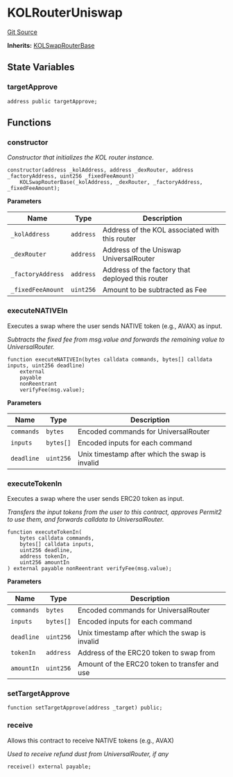 # KOLRouterUniswap
[Git Source](https://github.com-smastropiero/SherryLabs/sherry-contracts/blob/42c75427de405d6510851a4525799e04cd6d3130/src/kol-router/KOLRouterUniswap.sol)

**Inherits:**
[KOLSwapRouterBase](/src/kol-router/KOLSwapRouterBase.sol/abstract.KOLSwapRouterBase.md)


## State Variables
### targetApprove

```solidity
address public targetApprove;
```


## Functions
### constructor

*Constructor that initializes the KOL router instance.*


```solidity
constructor(address _kolAddress, address _dexRouter, address _factoryAddress, uint256 _fixedFeeAmount)
    KOLSwapRouterBase(_kolAddress, _dexRouter, _factoryAddress, _fixedFeeAmount);
```
**Parameters**

|Name|Type|Description|
|----|----|-----------|
|`_kolAddress`|`address`|Address of the KOL associated with this router|
|`_dexRouter`|`address`|Address of the Uniswap UniversalRouter|
|`_factoryAddress`|`address`|Address of the factory that deployed this router|
|`_fixedFeeAmount`|`uint256`|Amount to be subtracted as Fee|


### executeNATIVEIn

Executes a swap where the user sends NATIVE token (e.g., AVAX) as input.

*Subtracts the fixed fee from msg.value and forwards the remaining value to UniversalRouter.*


```solidity
function executeNATIVEIn(bytes calldata commands, bytes[] calldata inputs, uint256 deadline)
    external
    payable
    nonReentrant
    verifyFee(msg.value);
```
**Parameters**

|Name|Type|Description|
|----|----|-----------|
|`commands`|`bytes`|Encoded commands for UniversalRouter|
|`inputs`|`bytes[]`|Encoded inputs for each command|
|`deadline`|`uint256`|Unix timestamp after which the swap is invalid|


### executeTokenIn

Executes a swap where the user sends ERC20 token as input.

*Transfers the input tokens from the user to this contract, approves Permit2 to use them, and forwards calldata to UniversalRouter.*


```solidity
function executeTokenIn(
    bytes calldata commands,
    bytes[] calldata inputs,
    uint256 deadline,
    address tokenIn,
    uint256 amountIn
) external payable nonReentrant verifyFee(msg.value);
```
**Parameters**

|Name|Type|Description|
|----|----|-----------|
|`commands`|`bytes`|Encoded commands for UniversalRouter|
|`inputs`|`bytes[]`|Encoded inputs for each command|
|`deadline`|`uint256`|Unix timestamp after which the swap is invalid|
|`tokenIn`|`address`|Address of the ERC20 token to swap from|
|`amountIn`|`uint256`|Amount of the ERC20 token to transfer and use|


### setTargetApprove


```solidity
function setTargetApprove(address _target) public;
```

### receive

Allows this contract to receive NATIVE tokens (e.g., AVAX)

*Used to receive refund dust from UniversalRouter, if any*


```solidity
receive() external payable;
```

